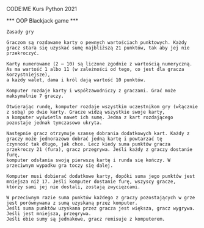 CODE:ME Kurs Python 2021

*** OOP Blackjack game ***

    Zasady gry

    Graczom są rozdawane karty o pewnych wartościach punktowych. Każdy gracz stara się uzyskać sumę najbliższą 21 punktów, tak aby jej nie przekroczyć.
    
    Karty numerowane (2 – 10) są liczone zgodnie z wartością numeryczną. As ma wartość 1 albo 11 (w zależności od tego, co jest dla gracza korzystniejsze), 
    a każdy walet, dama i król dają wartość 10 punktów.

    Komputer rozdaje karty i współzawodniczy z graczami. Grać może maksymalnie 7 graczy.

    Otwierając rundę, komputer rozdaje wszystkim uczestnikom gry (włącznie z sobą) po dwie karty. Gracze widzą wszystkie swoje karty, 
    a komputer wyświetla nawet ich sumę. Jedna z kart rozdającego pozostaje jednak tymczasowo ukryta.

    Następnie gracz otrzymuje szansę dobrania dodatkowych kart. Każdy z graczy może jednorazowo dobrać jedną kartę i powtarzać tę 
    czynność tak długo, jak chce. Lecz kiedy suma punktów gracza przekroczy 21 (fura), gracz przegrywa. Jeśli każdy z graczy dostanie furę, 
    komputer odsłania swoją pierwszą kartę i runda się kończy. W przeciwnym wypadku gra toczy się dalej.

    Komputer musi dobierać dodatkowe karty, dopóki suma jego punktów jest mniejsza niż 17. Jeśli komputer dostanie furę, wszyscy gracze, 
    którzy sami jej nie dostali, zostają zwycięzcami.

    W przeciwnym razie suma punktów każdego z graczy pozostających w grze jest porównywana z sumą uzyskaną przez komputer. 
    Jeśli suma punktów uzyskana przez gracza jest większa, gracz wygrywa. Jeśli jest mniejsza, przegrywa. 
    Jeśli obie sumy są jednakowe, gracz remisuje z komputerem.
